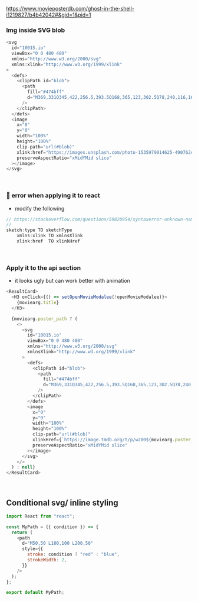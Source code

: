https://www.movieposterdb.com/ghost-in-the-shell-i1219827/b4b42042#&gid=1&pid=1

### Img inside SVG blob

```javascript
<svg
  id="10015.io"
  viewBox="0 0 480 480"
  xmlns="http://www.w3.org/2000/svg"
  xmlns:xlink="http://www.w3.org/1999/xlink"
>
  <defs>
    <clipPath id="blob">
      <path
        fill="#474bff"
        d="M369,331Q345,422,256.5,393.5Q168,365,123,302.5Q78,240,116,166Q154,92,247,79.5Q340,67,366.5,153.5Q393,240,369,331Z"
      />
    </clipPath>
  </defs>
  <image
    x="0"
    y="0"
    width="100%"
    height="100%"
    clip-path="url(#blob)"
    xlink:href="https://images.unsplash.com/photo-1535979014625-490762ceb2ff?crop=entropy&amp;cs=tinysrgb&amp;fit=max&amp;fm=jpg&amp;ixid=MnwzNjMxMDZ8MHwxfHJhbmRvbXx8fHx8fHx8fDE2NzYxOTExMzE&amp;ixlib=rb-4.0.3&amp;q=80&amp;w=1080"
    preserveAspectRatio="xMidYMid slice"
  ></image>
</svg>
```

<br>

### 🔴 error when applying it to react

- modify the following

```javascript
// https://stackoverflow.com/questions/59820954/syntaxerror-unknown-namespace-tags-are-not-supported-by-default
//
sketch:type TO sketchType
    xmlns:xlink TO xmlnsXlink
    xlink:href  TO xlinkHref
```

<br>

### Apply it to the api section

- it looks ugly but can work better with animation

```javascript
<ResultCard>
  <H3 onClick={() => setOpenMovieModalee(!openMovieModalee)}>
    {moviearg.title}
  </H3>

  {moviearg.poster_path ? (
    <>
      <svg
        id="10015.io"
        viewBox="0 0 480 480"
        xmlns="http://www.w3.org/2000/svg"
        xmlnsXlink="http://www.w3.org/1999/xlink"
      >
        <defs>
          <clipPath id="blob">
            <path
              fill="#474bff"
              d="M369,331Q345,422,256.5,393.5Q168,365,123,302.5Q78,240,116,166Q154,92,247,79.5Q340,67,366.5,153.5Q393,240,369,331Z"
            />
          </clipPath>
        </defs>
        <image
          x="0"
          y="0"
          width="100%"
          height="100%"
          clip-path="url(#blob)"
          xlinkHref={`https://image.tmdb.org/t/p/w200${moviearg.poster_path}`}
          preserveAspectRatio="xMidYMid slice"
        ></image>
      </svg>
    </>
  ) : null}
</ResultCard>
```

<br>

## Conditional svg/ inline styling

```javascript
import React from "react";

const MyPath = ({ condition }) => {
  return (
    <path
      d="M50,50 L100,100 L200,50"
      style={{
        stroke: condition ? "red" : "blue",
        strokeWidth: 2,
      }}
    />
  );
};

export default MyPath;
```

